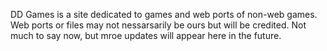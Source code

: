 DD Games is a site dedicated to games and web ports of non-web games. Web ports or files may not nessarsarily be ours but will be credited. Not much to say now, but mroe updates will appear here in the future.
